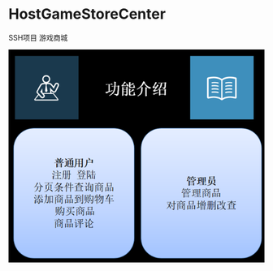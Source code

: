# HostGameStoreCenter
SSH项目    游戏商城



![image](https://github.com/xinyeshuaiqi/HostGameStoreCenter/raw/master/images/1.png)